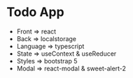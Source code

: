 # Todo App

- Front => react
- Back => localstorage
- Language => typescript
- State => useContext & useReducer
- Styles => bootstrap 5
- Modal => react-modal & sweet-alert-2